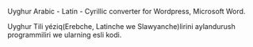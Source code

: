 Uyghur Arabic - Latin - Cyrillic converter for Wordpress, Microsoft Word.

Uyghur Tili yéziq(Erebche, Latinche we Slawyanche)lirini aylandurush programmiliri we ularning esli kodi.
